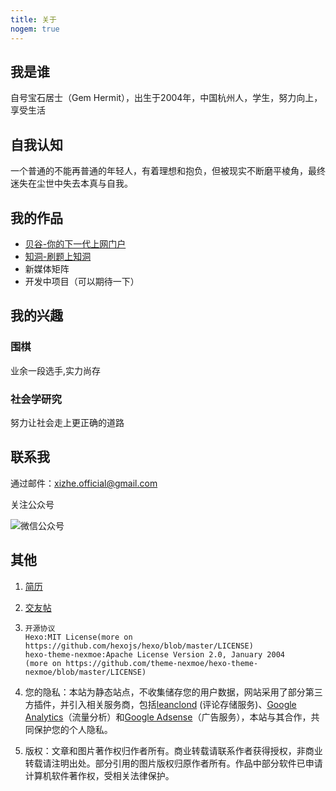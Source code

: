 ```yaml
---
title: 关于
nogem: true
---
```





## 我是谁

自号宝石居士（Gem Hermit），出生于2004年，中国杭州人，学生，努力向上，享受生活

## 自我认知

一个普通的不能再普通的年轻人，有着理想和抱负，但被现实不断磨平棱角，最终迷失在尘世中失去本真与自我。

## 我的作品

- [贝谷-你的下一代上网门户](https://bago.top)
- [知洞-刷题上知洞](intellici.bago.top)
- 新媒体矩阵
- 开发中项目（可以期待一下）

## 我的兴趣

### 围棋

业余一段选手,实力尚存

### 社会学研究

努力让社会走上更正确的道路

## 联系我

通过邮件：xizhe.official@gmail.com

关注公众号

![微信公众号](https://oax.wzznft.com/i/2025/02/17/nu62i1.png)

## 其他

1. [简历](/cv.html)

2. [交友帖](/blinddate.html)

3.  ```
    开源协议
    Hexo:MIT License(more on https://github.com/hexojs/hexo/blob/master/LICENSE)
    hexo-theme-nexmoe:Apache License Version 2.0, January 2004
    (more on https://github.com/theme-nexmoe/hexo-theme-nexmoe/blob/master/LICENSE)     
    ```
    
4. 您的隐私：本站为静态站点，不收集储存您的用户数据，网站采用了部分第三方插件，并引入相关服务商，包括[leanclond](https://www.leancloud.cn/) (评论存储服务)、[Google Analytics](https://analytics.google.com/)（流量分析）和[Google Adsense](https://www.google.com/adsense)（广告服务），本站与其合作，共同保护您的个人隐私。

5. 版权：文章和图片著作权归作者所有。商业转载请联系作者获得授权，非商业转载请注明出处。部分引用的图片版权归原作者所有。作品中部分软件已申请计算机软件著作权，受相关法律保护。